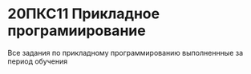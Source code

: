 # 20ПКС11 Прикладное програмиирование
Все задания по прикладному программированию выполненнные за период обучения
